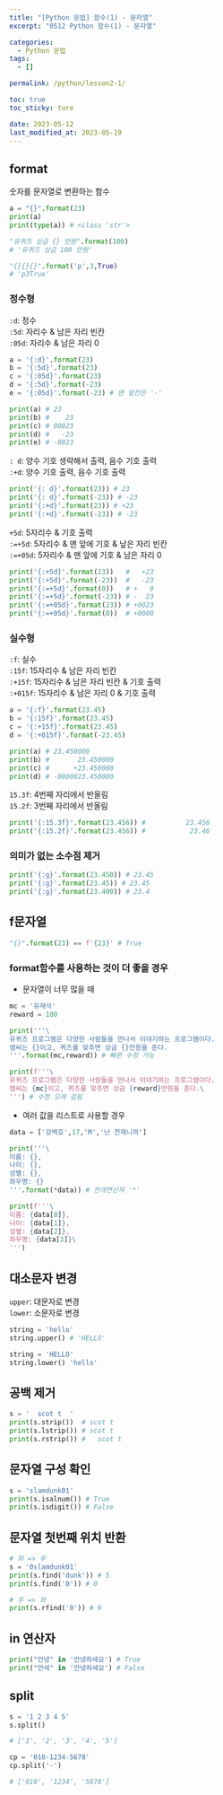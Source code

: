 ```yaml
---
title: "[Python 문법] 함수(1) - 문자열"
excerpt: "0512 Python 함수(1) - 문자열"

categories:
  - Python 문법
tags:
  - []

permalink: /python/lesson2-1/

toc: true
toc_sticky: ture

date: 2023-05-12
last_modified_at: 2023-05-19
---
```


## format
숫자를 문자열로 변환하는 함수

```python
a = "{}".format(23)
print(a)
print(type(a)) # <class 'str'>
```

```python
"유퀴즈 상금 {} 만원".format(100)
# '유퀴즈 상금 100 만원'

"{}{}{}".format('p',3,True)
# 'p3True'
```

### 정수형
`:d`: 정수  
`:5d`: 자리수 & 남은 자리 빈칸  
`:05d`: 자리수 & 남은 자리 0   

``` python
a = '{:d}'.format(23)
b = '{:5d}'.format(23)
c = '{:05d}'.format(23)
d = '{:5d}'.format(-23)
e = '{:05d}'.format(-23) # 맨 앞칸은 '-'

print(a) # 23
print(b) #    23
print(c) # 00023
print(d) #   -23
print(e) # -0023
```

`: d`: 양수 기호 생략해서 출력, 음수 기호 출력  
`:+d`: 양수 기호 출력, 음수 기호 출력

```python
print('{: d}'.format(23)) # 23
print('{: d}'.format(-23)) # -23
print('{:+d}'.format(23)) # +23
print('{:+d}'.format(-23)) # -23
```

`+5d`: 5자리수 & 기호 출력  
`:=+5d`: 5자리수 & 맨 앞에 기호 & 낲은 자리 빈칸  
`:=+05d`: 5자리수 & 맨 앞에 기호 & 남은 자리 0

```python
print('{:+5d}'.format(23))   #   +23
print('{:+5d}'.format(-23))  #   -23
print('{:=+5d}'.format(0))   # +   0
print('{:=+5d}'.format(-23)) # -  23
print('{:=+05d}'.format(23)) # +0023
print('{:=+05d}'.format(0))  # +0000
```

### 실수형
`:f`: 실수  
`:15f`: 15자리수 & 남은 자리 빈칸  
`:+15f`: 15자리수 & 남은 자리 빈칸 & 기호 출력  
`:+015f`: 15자리수 & 남은 자리 0 & 기호 출력  

```python
a = '{:f}'.format(23.45)
b = '{:15f}'.format(23.45)
c = '{:+15f}'.format(23.45)
d = '{:+015f}'.format(-23.45)

print(a) # 23.450000
print(b) #       23.450000
print(c) #      +23.450000
print(d) # -0000023.450000
```

`15.3f`: 4번째 자리에서 반올림  
`15.2f`: 3번째 자리에서 반올림

```python
print('{:15.3f}'.format(23.456)) #          23.456
print('{:15.2f}'.format(23.456)) #           23.46
```

### 의미가 없는 소수점 제거

```python
print('{:g}'.format(23.450)) # 23.45
print('{:g}'.format(23.45)) # 23.45
print('{:g}'.format(23.400)) # 23.4
```

## f문자열

```python
"{}".format(23) == f'{23}' # True
```

### format함수를 사용하는 것이 더 좋을 경우  
- 문자열이 너무 많을 때  

```python
mc = '유재석'
reward = 100

print('''\
유퀴즈 프로그램은 다양한 사람들을 만나서 이야기하는 프로그램이다.
엠씨는 {}이고, 퀴즈를 맞추면 상금 {}만원을 준다.
'''.format(mc,reward)) # 빠른 수정 가능

print(f'''\
유퀴즈 프로그램은 다양한 사람들을 만나서 이야기하는 프로그램이다.
엠씨는 {mc}이고, 퀴즈를 맞추면 상금 {reward}만원을 준다.\
''') # 수정 오래 걸림
```

- 여러 값을 리스트로 사용할 경우

```python
data = ['강백호',17,'M','난 천재니까']

print('''\
이름: {},
나이: {},
성별: {},
좌우명: {}
'''.format(*data)) # 전개연산자 '*'

print(f'''\
이름: {data[0]},
나이: {data[1]},
성별: {data[2]},
좌우명: {data[3]}\
''')
```

## 대소문자 변경
`upper`: 대문자로 변경  
`lower`:  소문자로 변경

```python
string = 'hello'
string.upper() # 'HELLO'

string = 'HELLO'
string.lower() 'hello'
```

## 공백 제거

```python
s = '  scot t  '
print(s.strip())  # scot t
print(s.lstrip()) # scot t  
print(s.rstrip()) #   scot t
```

## 문자열 구성 확인
```python
s = 'slamdunk01'
print(s.isalnum()) # True
print(s.isdigit()) # False
```

## 문자열 첫번째 위치 반환
```python
# 좌 => 우
s = '0slamdunk01'
print(s.find('dunk')) # 5
print(s.find('0')) # 0

# 우 => 좌
print(s.rfind('0')) # 9
```

## in 연산자
```python
print("안녕" in '안녕하세요') # True
print("안세" in '안녕하세요') # False
```

## split
```python
s = '1 2 3 4 5'
s.split()

# ['1', '2', '3', '4', '5']
```

```python
cp = '010-1234-5678'
cp.split('-')

# ['010', '1234', '5678']
```

